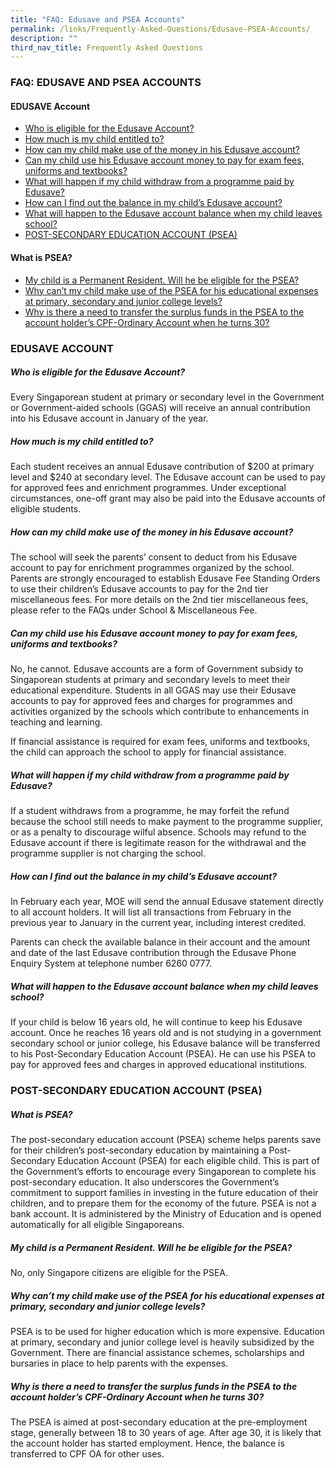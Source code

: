 ```yaml
---
title: "FAQ: Edusave and PSEA Accounts"
permalink: /links/Frequently-Asked-Questions/Edusave-PSEA-Accounts/
description: ""
third_nav_title: Frequently Asked Questions
---
```

### FAQ: EDUSAVE AND PSEA ACCOUNTS


#### EDUSAVE Account

*   [Who is eligible for the Edusave Account?](https://stgabrielssec-moe-edu-sg-admin.cwp.sg/links/frequently-asked-questions-faq/faq-edusave-and-psea-accounts#whoeligibleedusaveaccount)
*   [How much is my child entitled to?](https://stgabrielssec-moe-edu-sg-admin.cwp.sg/links/frequently-asked-questions-faq/faq-edusave-and-psea-accounts#howmuchmychildentitle)
*   [How can my child make use of the money in his Edusave account?](https://stgabrielssec-moe-edu-sg-admin.cwp.sg/links/frequently-asked-questions-faq/faq-edusave-and-psea-accounts#howcanmychildusemoneyedusaveacc)
*   [Can my child use his Edusave account money to pay for exam fees, uniforms and textbooks?](https://stgabrielssec-moe-edu-sg-admin.cwp.sg/links/frequently-asked-questions-faq/faq-edusave-and-psea-accounts#canmychilduseedusaceaccmoneypayment)
*   [What will happen if my child withdraw from a programme paid by Edusave?](https://stgabrielssec-moe-edu-sg-admin.cwp.sg/links/frequently-asked-questions-faq/faq-edusave-and-psea-accounts#whathappenifmychildwithdrawprog)
*   [How can I find out the balance in my child’s Edusave account?](https://stgabrielssec-moe-edu-sg-admin.cwp.sg/links/frequently-asked-questions-faq/faq-edusave-and-psea-accounts#howcanfindoutedusavebal)
*   [What will happen to the Edusave account balance when my child leaves school?](https://stgabrielssec-moe-edu-sg-admin.cwp.sg/links/frequently-asked-questions-faq/faq-edusave-and-psea-accounts#whathappenedusaceacc)
*   [POST-SECONDARY EDUCATION ACCOUNT (PSEA)](https://stgabrielssec-moe-edu-sg-admin.cwp.sg/links/frequently-asked-questions-faq/faq-edusave-and-psea-accounts#psea)

  

#### What is PSEA?

*   [My child is a Permanent Resident. Will he be eligible for the PSEA?](https://stgabrielssec-moe-edu-sg-admin.cwp.sg/links/frequently-asked-questions-faq/faq-edusave-and-psea-accounts#eligibleforpsea)
*   [Why can’t my child make use of the PSEA for his educational expenses at primary, secondary and junior college levels?](https://stgabrielssec-moe-edu-sg-admin.cwp.sg/links/frequently-asked-questions-faq/faq-edusave-and-psea-accounts#whymychildcannotusepsea)
*   [Why is there a need to transfer the surplus funds in the PSEA to the account holder’s CPF-Ordinary Account when he turns 30?](https://stgabrielssec-moe-edu-sg-admin.cwp.sg/links/frequently-asked-questions-faq/faq-edusave-and-psea-accounts#pseafunds)

  

### EDUSAVE ACCOUNT


##### Who is eligible for the Edusave Account?

Every Singaporean student at primary or secondary level in the Government or Government-aided schools (GGAS) will receive an annual contribution into his Edusave account in January of the year.

  

##### How much is my child entitled to?

Each student receives an annual Edusave contribution of $200 at primary level and $240 at secondary level. The Edusave account can be used to pay for approved fees and enrichment programmes. Under exceptional circumstances, one-off grant may also be paid into the Edusave accounts of eligible students.

  

##### How can my child make use of the money in his Edusave account?

The school will seek the parents’ consent to deduct from his Edusave account to pay for enrichment programmes organized by the school. Parents are strongly encouraged to establish Edusave Fee Standing Orders to use their children’s Edusave accounts to pay for the 2nd tier miscellaneous fees. For more details on the 2nd tier miscellaneous fees, please refer to the FAQs under School & Miscellaneous Fee.

  

##### Can my child use his Edusave account money to pay for exam fees, uniforms and textbooks?

No, he cannot. Edusave accounts are a form of Government subsidy to Singaporean students at primary and secondary levels to meet their educational expenditure. Students in all GGAS may use their Edusave accounts to pay for approved fees and charges for programmes and activities organized by the schools which contribute to enhancements in teaching and learning.

  

If financial assistance is required for exam fees, uniforms and textbooks, the child can approach the school to apply for financial assistance.

  

##### What will happen if my child withdraw from a programme paid by Edusave?

If a student withdraws from a programme, he may forfeit the refund because the school still needs to make payment to the programme supplier, or as a penalty to discourage wilful absence. Schools may refund to the Edusave account if there is legitimate reason for the withdrawal and the programme supplier is not charging the school.

  

##### How can I find out the balance in my child’s Edusave account?

In February each year, MOE will send the annual Edusave statement directly to all account holders. It will list all transactions from February in the previous year to January in the current year, including interest credited.

  

Parents can check the available balance in their account and the amount and date of the last Edusave contribution through the Edusave Phone Enquiry System at telephone number 6260 0777.

  

##### What will happen to the Edusave account balance when my child leaves school?

If your child is below 16 years old, he will continue to keep his Edusave account. Once he reaches 16 years old and is not studying in a government secondary school or junior college, his Edusave balance will be transferred to his Post-Secondary Education Account (PSEA). He can use his PSEA to pay for approved fees and charges in approved educational institutions.

  

### POST-SECONDARY EDUCATION ACCOUNT (PSEA)


##### What is PSEA?

The post-secondary education account (PSEA) scheme helps parents save for their children’s post-secondary education by maintaining a Post-Secondary Education Account (PSEA) for each eligible child. This is part of the Government’s efforts to encourage every Singaporean to complete his post-secondary education. It also underscores the Government’s commitment to support families in investing in the future education of their children, and to prepare them for the economy of the future. PSEA is not a bank account. It is administered by the Ministry of Education and is opened automatically for all eligible Singaporeans.

  

##### My child is a Permanent Resident. Will he be eligible for the PSEA?

No, only Singapore citizens are eligible for the PSEA.

  

##### Why can’t my child make use of the PSEA for his educational expenses at primary, secondary and junior college levels?

  

PSEA is to be used for higher education which is more expensive. Education at primary, secondary and junior college level is heavily subsidized by the Government. There are financial assistance schemes, scholarships and bursaries in place to help parents with the expenses.

  

##### Why is there a need to transfer the surplus funds in the PSEA to the account holder’s CPF-Ordinary Account when he turns 30?

The PSEA is aimed at post-secondary education at the pre-employment stage, generally between 18 to 30 years of age. After age 30, it is likely that the account holder has started employment. Hence, the balance is transferred to CPF OA for other uses.